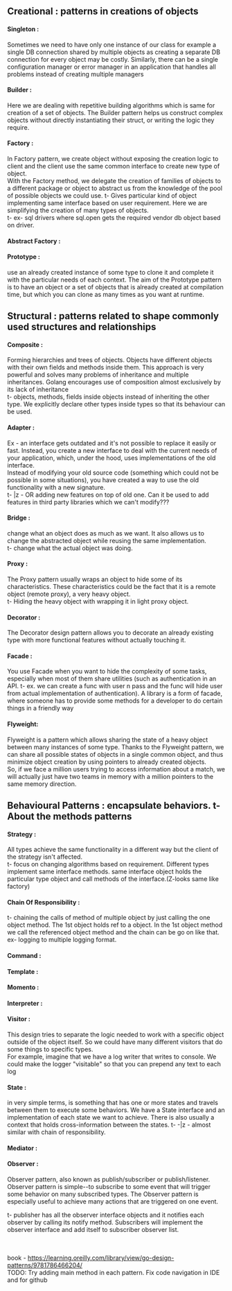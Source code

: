 ## Creational : patterns in creations of objects
#### Singleton :
Sometimes we need to have only one instance of our class for example a single DB connection shared by multiple objects as creating a separate DB connection for every object may be costly. Similarly, there can be a single configuration manager or error manager in an application that handles all problems instead of creating multiple managers

#### Builder : 
Here we are dealing with repetitive building algorithms which is same for creation of a set of objects.
The Builder pattern helps us construct complex objects without directly instantiating their struct, or writing the logic they require. 


#### Factory : 
In Factory pattern, we create object without exposing the creation logic to client and the client use the same common interface to create new type of object.<br>
With the Factory method, we delegate the creation of families of objects to a different package or object to abstract us from the knowledge of the pool of possible objects we could use.
t- Gives particular kind of object implementing same interface based on user requirement. Here we are simplifying the creation of many types of objects.
<br>t- ex- sql drivers where sql.open gets the required vendor db object based on driver.

#### Abstract Factory :

#### Prototype : 
use an already created instance of some type to clone it and complete it with the particular needs of each context.
The aim of the Prototype pattern is to have an object or a set of objects that is already created at compilation time, but which you can clone as many times as you want at runtime.

## Structural : patterns related to shape commonly used structures and relationships
#### Composite : 
Forming hierarchies and trees of objects. Objects have different objects with their own fields and methods inside them. This approach is very powerful and solves many problems of inheritance and multiple inheritances.
Golang encourages use of composition almost exclusively by its lack of inheritance
<br>t- objects, methods, fields inside objects instead of inheriting the other type.
We explicitly declare other types inside types so that its behaviour can be used.

####  Adapter : 
Ex - an interface gets outdated and it's not possible to replace it easily or fast. Instead, you create a new interface to deal with the current needs of your application, which, under the hood, uses implementations of the old interface.<br>
Instead of modifying your old source code (something which could not be possible in some situations), you have created a way to use the old functionality with a new signature.
<br>t- |z - OR adding new features on top of old one.
Can it be used to add features in third party libraries which we can't modify???

####  Bridge : 
change what an object does as much as we want. It also allows us to change the abstracted object while reusing the same implementation.
<br>t- change what the actual object was doing.

#### Proxy : 
The Proxy pattern usually wraps an object to hide some of its characteristics. These characteristics could be the fact that it is a remote object (remote proxy), a very heavy object.
<br>t- Hiding the heavy object with wrapping it in light proxy object.

#### Decorator :
The Decorator design pattern allows you to decorate an already existing type with more functional features without actually touching it.

#### Facade :
You use Facade when you want to hide the complexity of some tasks, especially when most of them share utilities (such as authentication in an API. t- ex. we can create a func with user n pass and the func will hide user from actual implementation of authentication). A library is a form of facade, where someone has to provide some methods for a developer to do certain things in a friendly way

#### Flyweight: 
Flyweight is a pattern which allows sharing the state of a heavy object between many instances of some type. Thanks to the Flyweight pattern, we can share all possible states of objects in a single common object, and thus minimize object creation by using pointers to already created objects.
<br>So, if we face a million users trying to access information about a match, we will actually just have two teams in memory with a million pointers to the same memory direction.

## Behavioural Patterns : encapsulate behaviors. t-About the methods patterns

#### Strategy : 
All types achieve the same functionality in a different way but the client of the strategy isn't affected.
<br>t- focus on changing algorithms based on requirement. Different types implement same interface methods. same interface object holds the particular type object and call methods of the interface.(Z-looks same like factory)

#### Chain Of Responsibility :  
t- chaining the calls of method of multiple object by just calling the one object method.
The 1st object holds ref to a object. In the 1st object method we call the referenced object method and the chain can be go on like that. ex- logging to multiple logging format.

#### Command :
#### Template :
#### Momento :
#### Interpreter :
#### Visitor :
This design tries to separate the logic needed to work with a specific object outside of the object itself. So we could have many different visitors that do some things to specific types.<br>
For example, imagine that we have a log writer that writes to console. We could make the logger "visitable" so that you can prepend any text to each log

#### State : 
in very simple terms, is something that has one or more states and travels between them to execute some behaviors.
We have a State interface and an implementation of each state we want to achieve. There is also usually a context that holds cross-information between the states.
t- -|z - almost similar with chain of responsibility.


#### Mediator :
#### Observer :
Observer pattern, also known as publish/subscriber or publish/listener.
Observer pattern is simple--to subscribe to some event that will trigger some behavior on many subscribed types.
The Observer pattern is especially useful to achieve many actions that are triggered on one event.

t- publisher has all the observer interface objects and it notifies each observer by calling its notify method. Subscribers will implement the observer interface and add itself to subscriber observer list.


<br><br>
book - https://learning.oreilly.com/library/view/go-design-patterns/9781786466204/ <br>
TODO:
Try adding main method in each pattern.
Fix code navigation in IDE and for github

